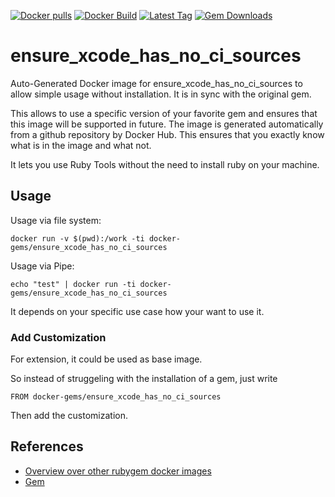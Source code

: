 [![Docker pulls](https://img.shields.io/docker/pulls/rubygem/ensure_xcode_has_no_ci_sources.svg)](https://hub.docker.com/r/rubygem/ensure_xcode_has_no_ci_sources/)
[![Docker Build](https://img.shields.io/docker/automated/rubygem/ensure_xcode_has_no_ci_sources.svg)](https://hub.docker.com/r/rubygem/ensure_xcode_has_no_ci_sources/)
[![Latest Tag](https://img.shields.io/github/tag/docker-rubygem/ensure_xcode_has_no_ci_sources.svg)](https://hub.docker.com/r/rubygem/ensure_xcode_has_no_ci_sources/)
[![Gem Downloads](https://img.shields.io/gem/dt/ensure_xcode_has_no_ci_sources.svg)](https://rubygems.org/gems/ensure_xcode_has_no_ci_sources/)
# ensure_xcode_has_no_ci_sources

Auto-Generated Docker image for ensure_xcode_has_no_ci_sources to allow simple usage without installation.
It is in sync with the original gem.

This allows to use a specific version of your favorite gem and ensures that this image will be supported in future.
The image is generated automatically from a github repository by Docker Hub.
This ensures that you exactly know what is in the image and what not.

It lets you use Ruby Tools without the need to install ruby on your machine.

## Usage

Usage via file system:

`docker run -v $(pwd):/work -ti docker-gems/ensure_xcode_has_no_ci_sources`

Usage via Pipe:

`echo "test" | docker run -ti docker-gems/ensure_xcode_has_no_ci_sources`

It depends on your specific use case how your want to use it.

### Add Customization

For extension, it could be used as base image.

So instead of struggeling with the installation of a gem, just write

`FROM docker-gems/ensure_xcode_has_no_ci_sources`

Then add the customization.

## References

 - [Overview over other rubygem docker images](https://github.com/thinkbot/docker-rubygem)
 - [Gem](https://rubygems.org/gems/ensure_xcode_has_no_ci_sources/)
